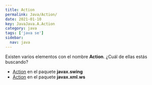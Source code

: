 ```yaml
---
title: Action
permalink: Java/Action/
date: 2021-01-10
key: JavaJava.A.Action
category: java
tags: ['java se']
sidebar: 
  nav: java
---
```


Existen varios elementos con el nombre **Action**. ¿Cuál de ellas estás buscando?
<ul>
<li><a href="/Java/Action-javax-swing/">Action</a> en el paquete <strong>javax.swing</strong></li>
<li><a href="/Java/Action-javax-xml-ws/">Action</a> en el paquete <strong>javax.xml.ws</strong></li>
<ul>
